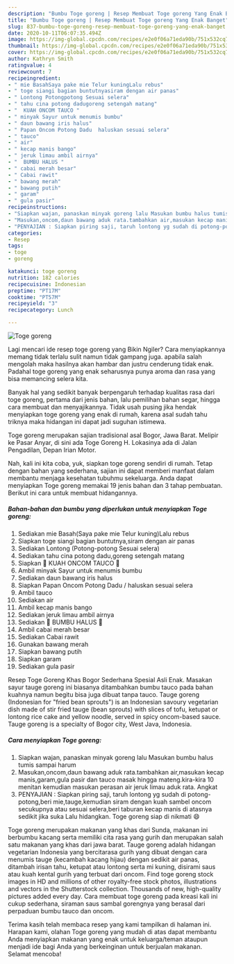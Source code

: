 ```yaml
---
description: "Bumbu Toge goreng | Resep Membuat Toge goreng Yang Enak Banget"
title: "Bumbu Toge goreng | Resep Membuat Toge goreng Yang Enak Banget"
slug: 837-bumbu-toge-goreng-resep-membuat-toge-goreng-yang-enak-banget
date: 2020-10-11T06:07:35.494Z
image: https://img-global.cpcdn.com/recipes/e2e0f06a71eda90b/751x532cq70/toge-goreng-foto-resep-utama.jpg
thumbnail: https://img-global.cpcdn.com/recipes/e2e0f06a71eda90b/751x532cq70/toge-goreng-foto-resep-utama.jpg
cover: https://img-global.cpcdn.com/recipes/e2e0f06a71eda90b/751x532cq70/toge-goreng-foto-resep-utama.jpg
author: Kathryn Smith
ratingvalue: 4
reviewcount: 7
recipeingredient:
- " mie BasahSaya pake mie Telur kuningLalu rebus"
- " toge siangi bagian buntutnyasiram dengan air panas"
- " Lontong Potongpotong Sesuai selera"
- " tahu cina potong dadugoreng setengah matang"
- "  KUAH ONCOM TAUCO "
- " minyak Sayur untuk menumis bumbu"
- " daun bawang iris halus"
- " Papan Oncom Potong Dadu  haluskan sesuai selera"
- " tauco"
- " air"
- " kecap manis bango"
- " jeruk limau ambil airnya"
- "  BUMBU HALUS "
- " cabai merah besar"
- " Cabai rawit"
- " bawang merah"
- " bawang putih"
- " garam"
- " gula pasir"
recipeinstructions:
- "Siapkan wajan, panaskan minyak goreng lalu Masukan bumbu halus tumis sampai harum"
- "Masukan,oncom,daun bawang aduk rata.tambahkan air,masukan kecap manis,garam,gula pasir dan tauco masak hingga mateng.kira-kira 10 menitan kemudian masukan perasan air jeruk limau aduk rata. Angkat"
- "PENYAJIAN : Siapkan piring saji, taruh lontong yg sudah di potong-potong,beri mie,tauge,kemudian siram dengan kuah sambel oncom secukupnya atau sesuai selera,beri taburan kecap manis di atasnya sedikit jika suka Lalu hidangkan. Toge goreng siap di nikmati 😄"
categories:
- Resep
tags:
- toge
- goreng

katakunci: toge goreng 
nutrition: 182 calories
recipecuisine: Indonesian
preptime: "PT17M"
cooktime: "PT57M"
recipeyield: "3"
recipecategory: Lunch

---
```



![Toge goreng](https://img-global.cpcdn.com/recipes/e2e0f06a71eda90b/751x532cq70/toge-goreng-foto-resep-utama.jpg)

Lagi mencari ide resep toge goreng yang Bikin Ngiler? Cara menyiapkannya memang tidak terlalu sulit namun tidak gampang juga. apabila salah mengolah maka hasilnya akan hambar dan justru cenderung tidak enak. Padahal toge goreng yang enak seharusnya punya aroma dan rasa yang bisa memancing selera kita.

Banyak hal yang sedikit banyak berpengaruh terhadap kualitas rasa dari toge goreng, pertama dari jenis bahan, lalu pemilihan bahan segar, hingga cara membuat dan menyajikannya. Tidak usah pusing jika hendak menyiapkan toge goreng yang enak di rumah, karena asal sudah tahu triknya maka hidangan ini dapat jadi suguhan istimewa.

Toge goreng merupakan sajian tradisional asal Bogor, Jawa Barat. Melipir ke Pasar Anyar, di sini ada Toge Goreng H. Lokasinya ada di Jalan Pengadilan, Depan Irian Motor.


Nah, kali ini kita coba, yuk, siapkan toge goreng sendiri di rumah. Tetap dengan bahan yang sederhana, sajian ini dapat memberi manfaat dalam membantu menjaga kesehatan tubuhmu sekeluarga. Anda dapat menyiapkan Toge goreng memakai 19 jenis bahan dan 3 tahap pembuatan. Berikut ini cara untuk membuat hidangannya.

<!--inarticleads1-->

##### Bahan-bahan dan bumbu yang diperlukan untuk menyiapkan Toge goreng:

1. Sediakan  mie Basah(Saya pake mie Telur kuning)Lalu rebus
1. Siapkan  toge siangi bagian buntutnya,siram dengan air panas
1. Sediakan  Lontong (Potong-potong Sesuai selera)
1. Sediakan  tahu cina potong dadu,goreng setengah matang
1. Siapkan  🌸 KUAH ONCOM TAUCO 🌸
1. Ambil  minyak Sayur untuk menumis bumbu
1. Sediakan  daun bawang iris halus
1. Siapkan  Papan Oncom Potong Dadu / haluskan sesuai selera
1. Ambil  tauco
1. Sediakan  air
1. Ambil  kecap manis bango
1. Sediakan  jeruk limau ambil airnya
1. Sediakan  🌸 BUMBU HALUS 🌸
1. Ambil  cabai merah besar
1. Sediakan  Cabai rawit
1. Gunakan  bawang merah
1. Siapkan  bawang putih
1. Siapkan  garam
1. Sediakan  gula pasir


Resep Toge Goreng Khas Bogor Sederhana Spesial Asli Enak. Masakan sayur tauge goreng ini biasanya ditambahkan bumbu tauco pada bahan kuahnya namun begitu bisa juga dibuat tanpa tauco. Tauge goreng (Indonesian for &#34;fried bean sprouts&#34;) is an Indonesian savoury vegetarian dish made of stir fried tauge (bean sprouts) with slices of tofu, ketupat or lontong rice cake and yellow noodle, served in spicy oncom-based sauce. Tauge goreng is a specialty of Bogor city, West Java, Indonesia. 

<!--inarticleads2-->

##### Cara menyiapkan Toge goreng:

1. Siapkan wajan, panaskan minyak goreng lalu Masukan bumbu halus tumis sampai harum
1. Masukan,oncom,daun bawang aduk rata.tambahkan air,masukan kecap manis,garam,gula pasir dan tauco masak hingga mateng.kira-kira 10 menitan kemudian masukan perasan air jeruk limau aduk rata. Angkat
1. PENYAJIAN : Siapkan piring saji, taruh lontong yg sudah di potong-potong,beri mie,tauge,kemudian siram dengan kuah sambel oncom secukupnya atau sesuai selera,beri taburan kecap manis di atasnya sedikit jika suka Lalu hidangkan. Toge goreng siap di nikmati 😄


Toge goreng merupakan makanan yang khas dari Sunda, makanan ini berbumbu kacang serta memiliki cita rasa yang gurih dan merupakan salah satu makanan yang khas dari jawa barat. Tauge goreng adalah hidangan vegetarian Indonesia yang bercitarasa gurih yang dibuat dengan cara menumis tauge (kecambah kacang hijau) dengan sedikit air panas, ditambah irisan tahu, ketupat atau lontong serta mi kuning, disirami saus atau kuah kental gurih yang terbuat dari oncom. Find toge goreng stock images in HD and millions of other royalty-free stock photos, illustrations and vectors in the Shutterstock collection. Thousands of new, high-quality pictures added every day. Cara membuat toge goreng pada kreasi kali ini cukup sederhana, siraman saus sambal gorengnya yang berasal dari perpaduan bumbu tauco dan oncom. 

Terima kasih telah membaca resep yang kami tampilkan di halaman ini. Harapan kami, olahan Toge goreng yang mudah di atas dapat membantu Anda menyiapkan makanan yang enak untuk keluarga/teman ataupun menjadi ide bagi Anda yang berkeinginan untuk berjualan makanan. Selamat mencoba!
